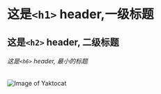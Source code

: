 # 这是`<h1>` header,一级标题
## 这是`<h2>` header, 二级标题
###### 这是`<h6>` header, 最小的标题

![Image of Yaktocat](https://octodex.github.com/images/yaktocat.png)
